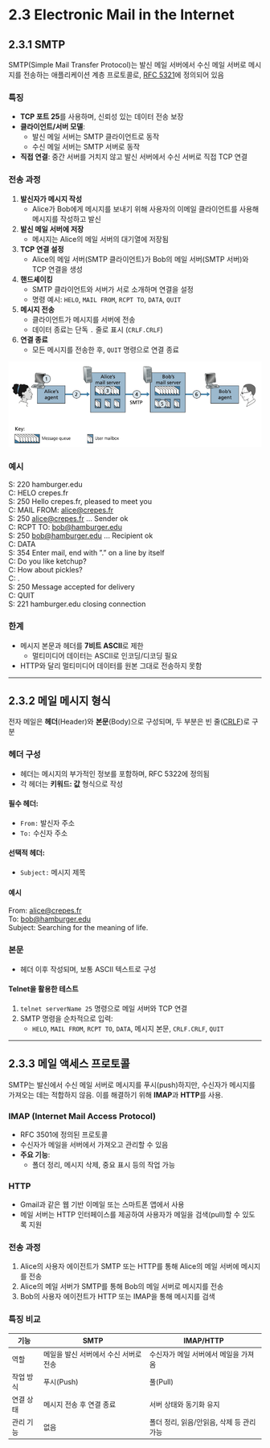 # 2.3 Electronic Mail in the Internet
## 2.3.1 SMTP
SMTP(Simple Mail Transfer Protocol)는 발신 메일 서버에서 수신 메일 서버로 메시지를 전송하는 애플리케이션 계층 프로토콜로, [RFC 5321](https://berom.tistory.com/301)에 정의되어 있음

### **특징**
- **TCP 포트 25**를 사용하며, 신뢰성 있는 데이터 전송 보장
- **클라이언트/서버 모델**:
  - 발신 메일 서버는 SMTP 클라이언트로 동작
  - 수신 메일 서버는 SMTP 서버로 동작
- **직접 연결**: 중간 서버를 거치지 않고 발신 서버에서 수신 서버로 직접 TCP 연결

### **전송 과정**
1. **발신자가 메시지 작성**  
   - Alice가 Bob에게 메시지를 보내기 위해 사용자의 이메일 클라이언트를 사용해 메시지를 작성하고 발신
2. **발신 메일 서버에 저장**  
   - 메시지는 Alice의 메일 서버의 대기열에 저장됨
3. **TCP 연결 설정**  
   - Alice의 메일 서버(SMTP 클라이언트)가 Bob의 메일 서버(SMTP 서버)와 TCP 연결을 생성
4. **핸드셰이킹**  
   - SMTP 클라이언트와 서버가 서로 소개하며 연결을 설정
   - 명령 예시: `HELO`, `MAIL FROM`, `RCPT TO`, `DATA`, `QUIT`
5. **메시지 전송**  
   - 클라이언트가 메시지를 서버에 전송
   - 데이터 종료는 단독 `.` 줄로 표시 (`CRLF.CRLF`)
6. **연결 종료**  
   - 모든 메시지를 전송한 후, `QUIT` 명령으로 연결 종료

![image](./alice_sends_a_message_to_bob.png)

### **예시**
S: 220 hamburger.edu  
C: HELO crepes.fr  
S: 250 Hello crepes.fr, pleased to meet you  
C: MAIL FROM: <alice@crepes.fr>  
S: 250 alice@crepes.fr ... Sender ok  
C: RCPT TO: <bob@hamburger.edu>  
S: 250 bob@hamburger.edu ... Recipient ok  
C: DATA  
S: 354 Enter mail, end with ”.” on a line by itself  
C: Do you like ketchup?  
C: How about pickles?  
C: .  
S: 250 Message accepted for delivery  
C: QUIT  
S: 221 hamburger.edu closing connection

### **한계**
- 메시지 본문과 헤더를 **7비트 ASCII**로 제한
  - 멀티미디어 데이터는 ASCII로 인코딩/디코딩 필요
- HTTP와 달리 멀티미디어 데이터를 원본 그대로 전송하지 못함

---

## 2.3.2 메일 메시지 형식
전자 메일은 **헤더**(Header)와 **본문**(Body)으로 구성되며, 두 부분은 빈 줄([CRLF](https://brunch.co.kr/@hongjyoun/97))로 구분

### **헤더 구성**
- 헤더는 메시지의 부가적인 정보를 포함하며, RFC 5322에 정의됨
- 각 헤더는 **키워드: 값** 형식으로 작성

#### **필수 헤더**:
- `From:` 발신자 주소
- `To:` 수신자 주소

#### **선택적 헤더**:
- `Subject:` 메시지 제목

#### **예시**
From: alice@crepes.fr  
To: bob@hamburger.edu  
Subject: Searching for the meaning of life.

### **본문**
- 헤더 이후 작성되며, 보통 ASCII 텍스트로 구성

#### **Telnet을 활용한 테스트**
1. `telnet serverName 25` 명령으로 메일 서버와 TCP 연결
2. SMTP 명령을 순차적으로 입력:
   - `HELO`, `MAIL FROM`, `RCPT TO`, `DATA`, 메시지 본문, `CRLF.CRLF`, `QUIT`

---

## 2.3.3 메일 액세스 프로토콜
SMTP는 발신에서 수신 메일 서버로 메시지를 푸시(push)하지만, 수신자가 메시지를 가져오는 데는 적합하지 않음. 이를 해결하기 위해 **IMAP**과 **HTTP**를 사용.

### **IMAP (Internet Mail Access Protocol)**
- RFC 3501에 정의된 프로토콜
- 수신자가 메일을 서버에서 가져오고 관리할 수 있음
- **주요 기능**:
  - 폴더 정리, 메시지 삭제, 중요 표시 등의 작업 가능

### **HTTP**
- Gmail과 같은 웹 기반 이메일 또는 스마트폰 앱에서 사용
- 메일 서버는 HTTP 인터페이스를 제공하여 사용자가 메일을 검색(pull)할 수 있도록 지원

### **전송 과정**
1. Alice의 사용자 에이전트가 SMTP 또는 HTTP를 통해 Alice의 메일 서버에 메시지를 전송
2. Alice의 메일 서버가 SMTP를 통해 Bob의 메일 서버로 메시지를 전송
3. Bob의 사용자 에이전트가 HTTP 또는 IMAP을 통해 메시지를 검색

### **특징 비교**
기능               | SMTP                                    | IMAP/HTTP                          
-------------------|-----------------------------------------|------------------------------------
역할               | 메일을 발신 서버에서 수신 서버로 전송   | 수신자가 메일 서버에서 메일을 가져옴    
작업 방식          | 푸시(Push)                              | 풀(Pull)                           
연결 상태          | 메시지 전송 후 연결 종료                | 서버 상태와 동기화 유지             
관리 기능          | 없음                                    | 폴더 정리, 읽음/안읽음, 삭제 등 관리 가능
